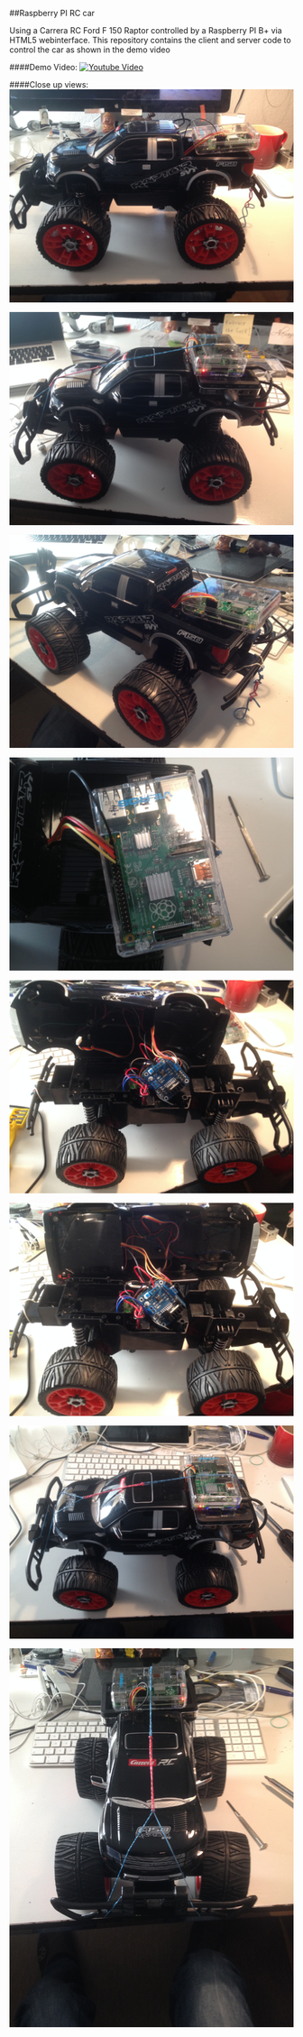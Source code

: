 ##Raspberry PI RC car

Using a Carrera RC Ford F 150 Raptor controlled by a Raspberry PI B+ via HTML5 webinterface. This repository contains the client and server code to control the car as shown in the demo video

####Demo Video:
[![Youtube Video](http://img.youtube.com/vi/_wyQ7lguh5s/0.jpg)](http://youtu.be/_wyQ7lguh5s)  

####Close up views:
[![CloseUP view 1](https://raw.githubusercontent.com/piscis/raspberry-rccar/master/docs/IMG_1391.JPG)](https://github.com/piscis/raspberry-rccar/)

[![CloseUP view 2](https://raw.githubusercontent.com/piscis/raspberry-rccar/master/docs/IMG_1390.JPG)](https://github.com/piscis/raspberry-rccar/)

[![CloseUP view 3](https://raw.githubusercontent.com/piscis/raspberry-rccar/master/docs/IMG_1392.JPG)](https://github.com/piscis/raspberry-rccar/)

[![CloseUP view 4](https://raw.githubusercontent.com/piscis/raspberry-rccar/master/docs/IMG_1393.JPG)](https://github.com/piscis/raspberry-rccar/)

[![CloseUP view 5](https://raw.githubusercontent.com/piscis/raspberry-rccar/master/docs/IMG_1394.JPG)](https://github.com/piscis/raspberry-rccar/)

[![CloseUP view 6](https://raw.githubusercontent.com/piscis/raspberry-rccar/master/docs/IMG_1395.JPG)](https://github.com/piscis/raspberry-rccar/)

[![CloseUP view 7](https://raw.githubusercontent.com/piscis/raspberry-rccar/master/docs/IMG_1396.JPG)](https://github.com/piscis/raspberry-rccar/)

[![CloseUP view 2](https://raw.githubusercontent.com/piscis/raspberry-rccar/master/docs/IMG_1397.JPG)](https://github.com/piscis/raspberry-rccar/)
